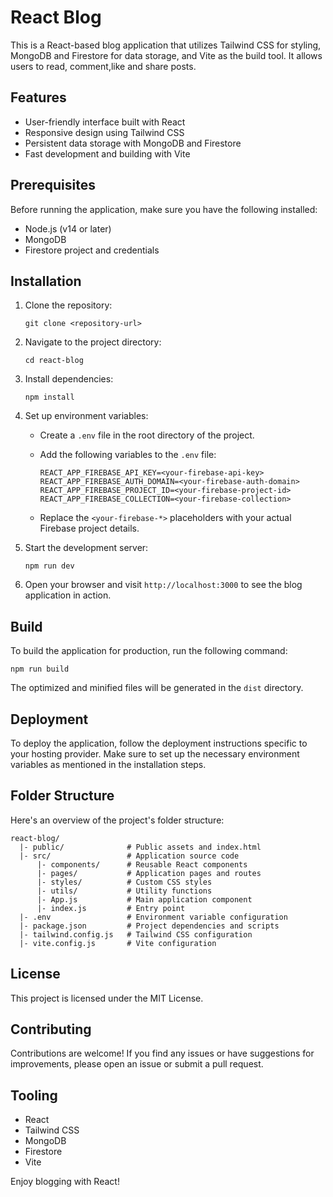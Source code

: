 # React Blog

This is a React-based blog application that utilizes Tailwind CSS for styling, MongoDB and Firestore for data storage, and Vite as the build tool. It allows users to read, comment,like and share posts.

## Features

- User-friendly interface built with React
- Responsive design using Tailwind CSS
- Persistent data storage with MongoDB and Firestore
- Fast development and building with Vite

## Prerequisites

Before running the application, make sure you have the following installed:

- Node.js (v14 or later)
- MongoDB
- Firestore project and credentials

## Installation

1. Clone the repository:

   ```
   git clone <repository-url>
   ```

2. Navigate to the project directory:

   ```
   cd react-blog
   ```

3. Install dependencies:

   ```
   npm install
   ```

4. Set up environment variables:

   - Create a `.env` file in the root directory of the project.
   - Add the following variables to the `.env` file:

     ```
     REACT_APP_FIREBASE_API_KEY=<your-firebase-api-key>
     REACT_APP_FIREBASE_AUTH_DOMAIN=<your-firebase-auth-domain>
     REACT_APP_FIREBASE_PROJECT_ID=<your-firebase-project-id>
     REACT_APP_FIREBASE_COLLECTION=<your-firebase-collection>
     ```

   - Replace the `<your-firebase-*>` placeholders with your actual Firebase project details.

5. Start the development server:

   ```
   npm run dev
   ```

6. Open your browser and visit `http://localhost:3000` to see the blog application in action.

## Build

To build the application for production, run the following command:

```
npm run build
```

The optimized and minified files will be generated in the `dist` directory.

## Deployment

To deploy the application, follow the deployment instructions specific to your hosting provider. Make sure to set up the necessary environment variables as mentioned in the installation steps.

## Folder Structure

Here's an overview of the project's folder structure:

```
react-blog/
  |- public/              # Public assets and index.html
  |- src/                 # Application source code
      |- components/      # Reusable React components
      |- pages/           # Application pages and routes
      |- styles/          # Custom CSS styles
      |- utils/           # Utility functions
      |- App.js           # Main application component
      |- index.js         # Entry point
  |- .env                 # Environment variable configuration
  |- package.json         # Project dependencies and scripts
  |- tailwind.config.js   # Tailwind CSS configuration
  |- vite.config.js       # Vite configuration
```

## License

This project is licensed under the MIT License.

## Contributing

Contributions are welcome! If you find any issues or have suggestions for improvements, please open an issue or submit a pull request.

## Tooling

- React
- Tailwind CSS
- MongoDB
- Firestore
- Vite

Enjoy blogging with React!
